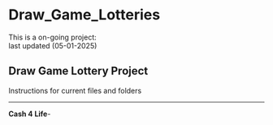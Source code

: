 # Draw_Game_Lotteries

This is a on-going project:  
last updated (05-01-2025)

## Draw Game Lottery Project  
Instructions for current files and folders  


____  
**Cash 4 Life**-  


